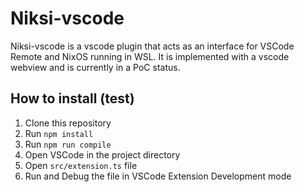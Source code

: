 # Niksi-vscode

Niksi-vscode is a vscode plugin that acts as an interface for VSCode Remote and NixOS running in WSL.
It is implemented with a vscode webview and is currently in a PoC status.

## How to install (test)

1. Clone this repository
2. Run `npm install`
3. Run `npm run compile`
4. Open VSCode in the project directory
5. Open `src/extension.ts` file
6. Run and Debug the file in VSCode Extension Development mode
